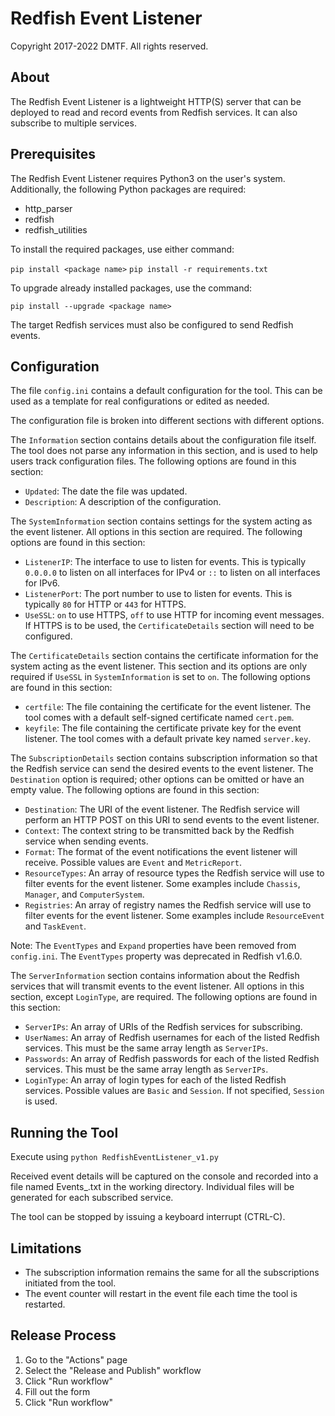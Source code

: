 # Redfish Event Listener

Copyright 2017-2022 DMTF. All rights reserved.

## About

The Redfish Event Listener is a lightweight HTTP(S) server that can be deployed to read and record events from Redfish services.  It can also subscribe to multiple services.

## Prerequisites

The Redfish Event Listener requires Python3 on the user's system.  Additionally, the following Python packages are required:

* http_parser
* redfish
* redfish_utilities

To install the required packages, use either command:

`pip install <package name>`
`pip install -r requirements.txt`

To upgrade already installed packages, use the command:

`pip install --upgrade <package name>`

The target Redfish services must also be configured to send Redfish events.

## Configuration

The file `config.ini` contains a default configuration for the tool.  This can be used as a template for real configurations or edited as needed.

The configuration file is broken into different sections with different options.

The `Information` section contains details about the configuration file itself.  The tool does not parse any information in this section, and is used to help users track configuration files.  The following options are found in this section:

* `Updated`: The date the file was updated.
* `Description`: A description of the configuration.

The `SystemInformation` section contains settings for the system acting as the event listener.  All options in this section are required.  The following options are found in this section:

* `ListenerIP`: The interface to use to listen for events.  This is typically `0.0.0.0` to listen on all interfaces for IPv4 or `::` to listen on all interfaces for IPv6.
* `ListenerPort`: The port number to use to listen for events.  This is typically `80` for HTTP or `443` for HTTPS.
* `UseSSL`: `on` to use HTTPS, `off` to use HTTP for incoming event messages.  If HTTPS is to be used, the `CertificateDetails` section will need to be configured.

The `CertificateDetails` section contains the certificate information for the system acting as the event listener.  This section and its options are only required if `UseSSL` in `SystemInformation` is set to `on`.  The following options are found in this section:

* `certfile`: The file containing the certificate for the event listener.  The tool comes with a default self-signed certificate named `cert.pem`.
* `keyfile`: The file containing the certificate private key for the event listener.  The tool comes with a default private key named `server.key`.

The `SubscriptionDetails` section contains subscription information so that the Redfish service can send the desired events to the event listener.  The `Destination` option is required; other options can be omitted or have an empty value.  The following options are found in this section:

* `Destination`: The URI of the event listener.  The Redfish service will perform an HTTP POST on this URI to send events to the event listener.
* `Context`: The context string to be transmitted back by the Redfish service when sending events.
* `Format`: The format of the event notifications the event listener will receive.  Possible values are `Event` and `MetricReport`.
* `ResourceTypes`: An array of resource types the Redfish service will use to filter events for the event listener.  Some examples include `Chassis`, `Manager`, and `ComputerSystem`.
* `Registries`: An array of registry names the Redfish service will use to filter events for the event listener.  Some examples include `ResourceEvent` and `TaskEvent`.

Note: The `EventTypes` and `Expand` properties have been removed from `config.ini`. The `EventTypes` property was deprecated in Redfish v1.6.0.

The `ServerInformation` section contains information about the Redfish services that will transmit events to the event listener.  All options in this section, except `LoginType`, are required.  The following options are found in this section:

* `ServerIPs`: An array of URIs of the Redfish services for subscribing.
* `UserNames`: An array of Redfish usernames for each of the listed Redfish services.  This must be the same array length as `ServerIPs`.
* `Passwords`: An array of Redfish passwords for each of the listed Redfish services.  This must be the same array length as `ServerIPs`.
* `LoginType`: An array of login types for each of the listed Redfish services.  Possible values are `Basic` and `Session`.  If not specified, `Session` is used.

## Running the Tool

Execute using `python RedfishEventListener_v1.py`

Received event details will be captured on the console and recorded into a file named Events_<Service IP>.txt in the working directory.  Individual files will be generated for each subscribed service.

The tool can be stopped by issuing a keyboard interrupt (CTRL-C).

## Limitations

* The subscription information remains the same for all the subscriptions initiated from the tool.
* The event counter will restart in the event file each time the tool is restarted.

## Release Process

1. Go to the "Actions" page
2. Select the "Release and Publish" workflow
3. Click "Run workflow"
4. Fill out the form
5. Click "Run workflow"
